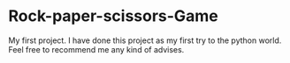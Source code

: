 # Rock-paper-scissors-Game
My first project. I have done this project as my first try to the python world. Feel free to recommend me any kind of advises.
